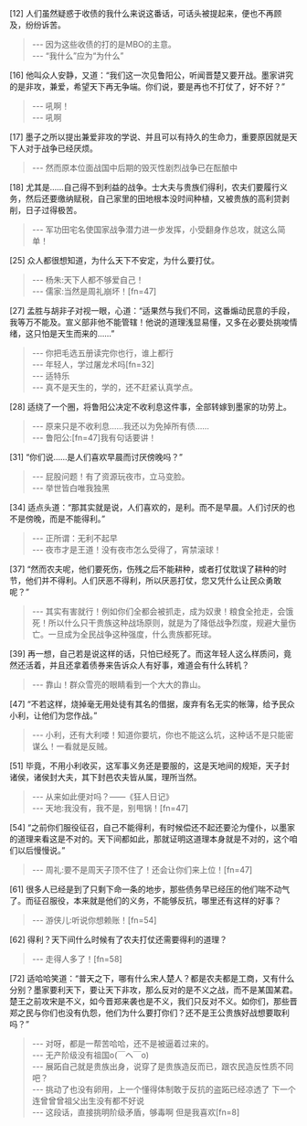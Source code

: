 
[12] 人们虽然疑惑于收债的我什么来说这番话，可话头被提起来，便也不再顾及，纷纷诉苦。
>--- 因为这些收债的打的是MBO的主意。<br>
>--- “我什么”应为“为什么”<br>

[16] 他叫众人安静，又道：“我们这一次见鲁阳公，听闻晋楚又要开战。墨家讲究的是非攻，兼爱，希望天下再无争端。你们说，要是再也不打仗了，好不好？”
>--- 吼啊！<br>
>--- 吼啊<br>

[17] 墨子之所以提出兼爱非攻的学说、并且可以有持久的生命力，重要原因就是天下人对于战争已经厌烦。
>--- 然而原本位面战国中后期的毁灭性剧烈战争已在酝酿中<br>

[18] 尤其是……自己得不到利益的战争。士大夫与贵族们得利，农夫们要履行义务，然后还要缴纳赋税，自己家里的田地根本没时间种植，又被贵族的高利贷剥削，日子过得极苦。
>--- 军功田宅名使国家战争潜力进一步发挥，小受翻身作总攻，就这么简单！<br>

[25] 众人都很想知道，为什么天下不安定，为什么要打仗。
>--- 杨朱:天下人都不够爱自己！<br>
>--- 儒家:当然是周礼崩坏！[fn=47]<br>

[27] 孟胜与胡非子对视一眼，心道：“适果然与我们不同，这番煽动民意的手段，我等万不能及。宣义部非他不能管辖！他说的道理浅显易懂，又多在必要处挑唆情绪，这只怕是天生而来的……”
>--- 你把毛选五册读完你也行，谁上都行<br>
>--- 年轻人，学过屠龙术吗[fn=32]<br>
>--- 适特乐<br>
>--- 真不是天生的，学的，还不赶紧认真学点。<br>

[28] 适绕了一个圈，将鲁阳公决定不收利息这件事，全部转嫁到墨家的功劳上。
>--- 原来只是不收利息……我还以为免掉所有债……<br>
>--- 鲁阳公:[fn=47]我有句话要讲！<br>

[31] “你们说……是人们喜欢早晨而讨厌傍晚吗？”
>--- 屁股问题！有了资源玩夜市，立马变脸。<br>
>--- 举世皆白唯我独黑<br>

[34] 适点头道：“那其实就是说，人们喜欢的，是利。而不是早晨。人们讨厌的也不是傍晚，而是不能得利。”
>--- 正所谓：无利不起早<br>
>--- 夜市才是王道！没有夜市怎么受得了，宵禁滚球！<br>

[37] “然而农夫呢，他们要死伤，伤残之后不能耕种，或者打仗耽误了耕种的时节，他们并不得利。人们厌恶不得利，所以厌恶打仗，您又凭什么让民众勇敢呢？”
>--- 其实有害就行！例如你们全都会被抓走，成为奴隶！粮食全抢走，会饿死！所以什么只干贵族这种战场原则，就是为了降低战争烈度，规避大量伤亡。一旦成为全民战争这种强度，什么贵族都死球。<br>

[39] 再一想，自己若是说这样的话，只怕已经死了。而这年轻人这么样质问，竟然还活着，并且还拿着债券来告诉众人有好事，难道会有什么转机？
>--- 靠山！群众雪亮的眼睛看到一个大大的靠山。<br>

[47] “不若这样，烧掉毫无用处徒有其名的借据，废弃有名无实的帐簿，给予民众小利，让他们为您作战。”
>--- 小利，还有大利喽！知道你要坑，你也不能这么坑，这种话不是只能密谋么！一看就是反贼。<br>

[51] 毕竟，不用小利收买，这军事义务还是要服的，这是天地间的规矩，天子封诸侯，诸侯封大夫，其下封邑农夫皆从属，理所当然。
>--- 从来如此便对吗？——《狂人日记》<br>
>--- 天地:我没有，我不是，别甩锅！[fn=47]<br>

[54] “之前你们服役征召，自己不能得利，有时候偿还不起还要沦为僮仆，以墨家的道理来看这是不对的。天下间都如此，那就证明这道理本身就是不对的，这个咱们以后慢慢说。”
>--- 周礼:要不是周天子顶不住了！还会让你们来上位！[fn=47]<br>

[61] 很多人已经是到了只剩下命一条的地步，那些债务早已经压的他们喘不动气了。而征召服役，本来就是他们的义务，不能够反抗，哪里还有这样的好事？
>--- 游侠儿:听说你想赖账！[fn=54]<br>

[62] 得利？天下间什么时候有了农夫打仗还需要得利的道理？
>--- 走得人多了！[fn=58]<br>

[72] 适哈哈笑道：“普天之下，哪有什么宋人楚人？都是农夫都是工商，又有什么分别？墨家要利天下，要让天下非攻，那么反对的是不义之战，而不是某国某君。楚王之前攻宋是不义，如今晋郑来袭也是不义，我们只反对不义。如你们，那些晋郑之民与你们也没有仇怨，他们为什么要打你们？还不是王公贵族好战想要取利吗？”
>--- 对呀，都是一帮苦哈哈，还不是被逼着过来的。<br>
>--- 无产阶级没有祖国o(￣ヘ￣o)<br>
>--- 展跖自己就是贵族出身，说穿了是贵族造反而已，跟农民造反性质不同吧？<br>
>--- 挑动了也没有卵用，上一个懂得体制敢于反抗的盗跖已经凉透了 下一个连曾曾曾祖父出生没有都不好说<br>
>--- 这段话，直接挑明阶级矛盾，够毒啊
但是我喜欢[fn=8]<br>
